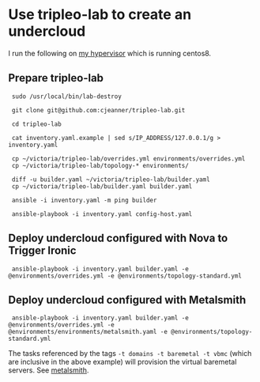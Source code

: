 # Use tripleo-lab to create an undercloud

I run the following on
[my hypervisor](http://blog.johnlikesopenstack.com/2018/08/pc-for-tripleo-quickstart.html)
which is running centos8.

## Prepare tripleo-lab

```
 sudo /usr/local/bin/lab-destroy

 git clone git@github.com:cjeanner/tripleo-lab.git

 cd tripleo-lab

 cat inventory.yaml.example | sed s/IP_ADDRESS/127.0.0.1/g > inventory.yaml

 cp ~/victoria/tripleo-lab/overrides.yml environments/overrides.yml
 cp ~/victoria/tripleo-lab/topology-* environments/

 diff -u builder.yaml ~/victoria/tripleo-lab/builder.yaml
 cp ~/victoria/tripleo-lab/builder.yaml builder.yaml

 ansible -i inventory.yaml -m ping builder

 ansible-playbook -i inventory.yaml config-host.yaml
```

## Deploy undercloud configured with Nova to Trigger Ironic

```
 ansible-playbook -i inventory.yaml builder.yaml -e @environments/overrides.yml -e @environments/topology-standard.yml
```

## Deploy undercloud configured with Metalsmith

```
 ansible-playbook -i inventory.yaml builder.yaml -e @environments/overrides.yml -e @environments/environments/metalsmith.yaml -e @environments/topology-standard.yml
```

The tasks referenced by the tags `-t domains -t baremetal -t vbmc`
(which are inclusive in the above example) will provision the virtual
baremetal servers. See [metalsmith](../metalsmith/).

